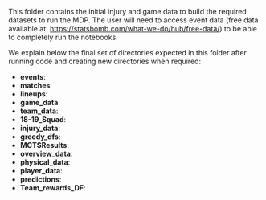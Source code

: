 This folder contains the initial injury and game data to build the required datasets to run the MDP. The user will need to access event data (free data available at: https://statsbomb.com/what-we-do/hub/free-data/) to be able to completely run the notebooks. 

We explain below the final set of directories expected in this folder after running code and creating new directories when required:

- **events**:
- **matches**:
- **lineups**:
- **game_data**:
- **team_data**:
- **18-19_Squad**:
- **injury_data**:
- **greedy_dfs**:
- **MCTSResults**:
- **overview_data**:
- **physical_data**:
- **player_data**:
- **predictions**:
- **Team_rewards_DF**:
